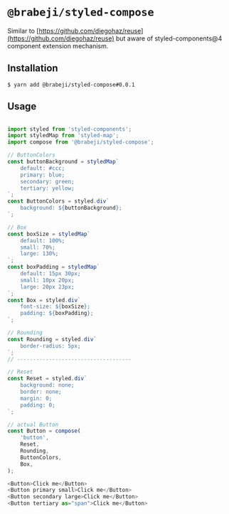 # `@brabeji/styled-compose`

Similar to [https://github.com/diegohaz/reuse](https://github.com/diegohaz/reuse) but aware of styled-components@4 component extension mechanism.

## Installation

    $ yarn add @brabeji/styled-compose#0.0.1

## Usage

```javascript

import styled from 'styled-components';
import styledMap from 'styled-map';
import compose from '@brabeji/styled-compose';

// ButtonColors
const buttonBackground = styledMap`
	default: #ccc;
	primary: blue;
	secondary: green;
	tertiary: yellow;
`;
const ButtonColors = styled.div`
	background: ${buttonBackground};
`;

// Box
const boxSize = styledMap`
	default: 100%;
	small: 70%;
	large: 130%;
`;
const boxPadding = styledMap`
	default: 15px 30px;
	small: 10px 20px;
	large: 20px 23px;
`;
const Box = styled.div`
	font-size: ${boxSize};
	padding: ${boxPadding};
`;

// Rounding
const Rounding = styled.div`
	border-radius: 5px;
`;
// ------------------------------------

// Reset
const Reset = styled.div`
	background: none;
	border: none;
	margin: 0;
	padding: 0;
`;

// actual Button
const Button = compose(
	'button',
	Reset,
	Rounding,
	ButtonColors,
	Box,
);

<Button>Click me</Button>
<Button primary small>Click me</Button>
<Button secondary large>Click me</Button>
<Button tertiary as="span">Click me</Button>

```
